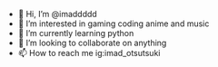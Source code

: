 - 👋 Hi, I’m @imaddddd
- 👀 I’m interested in gaming coding anime and music
- 🌱 I’m currently learning python
- 💞️ I’m looking to collaborate on anything
- 📫 How to reach me ig:imad_otsutsuki

<!---
imaddddd/imaddddd is a ✨ special ✨ repository because its `README.md` (this file) appears on your GitHub profile.
You can click the Preview link to take a look at your changes.
--->
